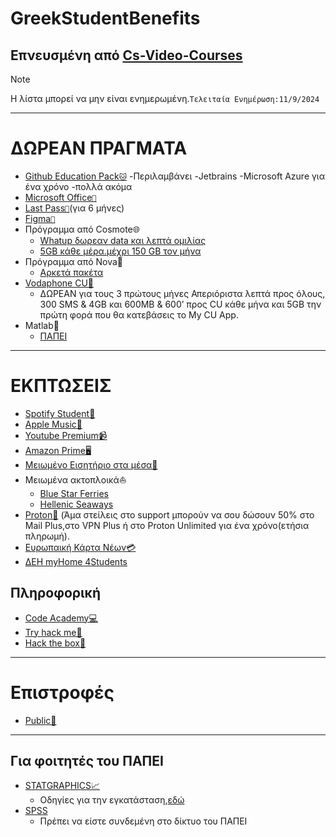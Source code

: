 # GreekStudentBenefits
Επνευσμένη από [Cs-Video-Courses](https://github.com/Developer-Y/cs-video-courses)
---
> [!NOTE]
> Η λίστα μπορεί να μην είναι ενημερωμένη.`Τελειταία Ενημέρωση:11/9/2024`

---

# ΔΩΡΕΑΝ ΠΡΑΓΜΑΤΑ
- [Github Education Pack`🐱`](https://education.github.com/pack)
  -Περιλαμβάνει
      -Jetbrains
      -Microsoft Azure για ένα χρόνο
      -πολλά ακόμα 
- [Microsoft Office`🏢`](https://delos365.grnet.gr/)
- [Last Pass`🔐`](https://www.lastpass.com/solutions/education/apac)(για 6 μήνες)
- [Figma`📝`](https://www.figma.com/education/)
- Πρόγραμμα από Cosmote🌐
  - [Whatup δωρεαν data και λεπτά ομιλίας](https://www.whatsup.gr/student/foitites)
  - [5GB κάθε μέρα.μέχρι 150 GB τον μήνα](https://www.whatsup.gr/whatsupia)
- Πρόγραμμα από Nova🖤
  - [Αρκετά πακέτα](https://nova.gr/etairia/deltia-typou/foithtikh-zwh-me-ypshles-taxythtes-kai-aperioristh-epikoinwnia)
- [Vodaphone CU🔴](https://www.vodafonecu.gr/foitites/foititika-paketa/)
  - ΔΩΡΕΑΝ για τους 3 πρώτους μήνες Απεριόριστα λεπτά προς όλους, 300 SMS & 4GB
  και 600ΜΒ & 600’ προς CU κάθε μήνα και 5GB την πρώτη φορά που θα κατεβάσεις το My CU App.
 - Matlab🔢
   - [ΠΑΠΕΙ](https://sso.unipi.gr/login?service=https%3A%2F%2Fidp.unipi.gr%2Fcasauth%2Ffacade%2Fnorenew%3Fidp%3Dhttps%3A%2F%2Fidp.unipi.gr%2Fidp%2FexternalAuthnCallback) 

---
# ΕΚΠΤΩΣΕΙΣ

- [Spotify Student🎵](https://www.spotify.com/gr/student/)
- [Apple Music🎵](https://offers.applemusic.apple/student-offer)
- [Youtube Premium📹](https://www.youtube.com/premium/student)
- [Amazon Prime🖥️](https://offers.applemusic.apple/student-offer)
- [Μειωμένο Εισητήριο στα μέσα🚄](https://www.oasa.gr/%CE%B5%CE%B9%CF%83%CE%B9%CF%84%CE%AE%CF%81%CE%B9%CE%B1/%CF%84%CE%B9%CE%BC%CE%BF%CE%BB%CE%BF%CE%B3%CE%B9%CE%B1%CE%BA%CE%AE/)
- Μειωμένα ακτοπλοικά⛵
  - [Blue Star Ferries](https://www.bluestarferries.com/el-gr/prosfores-ekptoseis/50-ekptosi-stous-neoeisachthentes-foitites-2024)
  - [Hellenic Seaways](https://www.hellenicseaways.gr/el-gr/prosfores-ekptoseis/50-ekptosi-stous-neoeisachthentes-foitites-2024)
- [Proton📧](https://proton.me/) (Άμα στείλεις στο support μπορούν να σου δώσουν 50% στο Mail Plus,στο VPN Plus ή στο Proton Unlimited για ένα χρόνο(ετήσια πληρωμή).
- [Ευρωπαική Κάρτα Νέων💳](https://europeanyouthcard.gr/)
- [ΔΕΗ myHome 4Students](https://www.dei.gr/el/gia-to-spiti/revma/myhome-4students/)


## Πληροφορική
- [Code Academy💻](https://www.codecademy.com/resources/blog/codecademy-pro-student-plan/)
- [Try hack me🏫](https://help.tryhackme.com/en/articles/6494960-student-discount)
- [Hack the box🏫](https://help.hackthebox.com/en/articles/7973133-getting-the-student-subscription)

---
# Επιστροφές

- [Public🧡](https://www.public.gr/page/publicplus)

---

## Για φοιτητές του ΠΑΠΕΙ
- [STATGRAPHICS📈](https://helpdesk.unipi.gr/software/public/Statgraphics_Centurion_18.zip)
  - Οδηγίες για την εγκατάσταση,[εδώ](https://helpdesk.unipi.gr/software/Statgraphics_Installation.pdf)
- [SPSS](https://helpdesk.unipi.gr/software/)
  - Πρέπει να είστε συνδεμένη στο δίκτυο του ΠΑΠΕΙ

